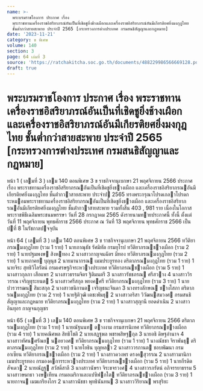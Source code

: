 ```yaml
---
name: >-
  พระบรมราชโองการ ประกาศ เรื่อง
  พระราชทานเครื่องราชอิสริยาภรณ์อันเป็นที่เชิดชูยิ่งช้างเผือกและเครื่องราชอิสริยาภรณ์อันมีเกียรติยศยิ่งมงกุฎไทย
  ชั้นต่ำกว่าสายสะพาย ประจำปี 2565 [กระทรวงการต่างประเทศ กรมสนธิสัญญาและกฎหมาย]
date: '2023-11-21'
category: ข พิเศษ
volume: 140
section: 3
page: 64 เล่มที่ 3
source: 'https://ratchakitcha.soc.go.th/documents/488229986566669128.pdf'
draft: true
---
```


# พระบรมราชโองการ ประกาศ เรื่อง พระราชทานเครื่องราชอิสริยาภรณ์อันเป็นที่เชิดชูยิ่งช้างเผือกและเครื่องราชอิสริยาภรณ์อันมีเกียรติยศยิ่งมงกุฎไทย ชั้นต่ำกว่าสายสะพาย ประจำปี 2565 [กระทรวงการต่างประเทศ กรมสนธิสัญญาและกฎหมาย]

หน้า 1 ( เลมที่ 3 ) เลม 140 ตอนพิเศษ 3 ข ราชกิจจานุเบกษา 21 พฤศจิกายน 2566 ประกาศ เรื่อง พระราชทานเครื่องราชอิสริยาภรณอันเป็นที่เชิดชูยิ่งชางเผือก และเครื่องราชอิสริยาภรณอันมีเกียรติยศยิ่งมงกุฎไทย ชั้นต่ํากวาสายสะพาย ประจําป 2565 ทรงพระกรุณาโปรดเกลาโปรดกระหมอมพระราชทานเครื่องราชอิสริยาภรณอันเป็นที่เชิดชูยิ่งชางเผือก และเครื่องราชอิสริยาภรณอันมีเกียรติยศยิ่งมงกุฎไทย ชั้นต่ํากวาสายสะพาย รวมทั้งสิ้น 403 , 981 ราย เนื่องในโอกาสพระราชพิธีเฉลิมพระชนมพรรษา วันที่ 28 กรกฎาคม 2565 ดังรายนามทายประกาศนี้ ทั้งนี้ ตั้งแต่วันที่ 11 พฤศจิกายน พุทธศักราช 2566 ประกาศ ณ วันที่ 13 พฤศจิกายน พุทธศักราช 2566 เป็นปที่ 8 ในรัชกาลปจจุบัน

หน้า 64 ( เลมที่ 3 ) เลม 140 ตอนพิเศษ 3 ข ราชกิจจานุเบกษา 21 พฤศจิกายน 2566 ทวีติยาภรณมงกุฎไทย (รวม 1 ราย) 1 นายภาณุธัช รัศมิทัต กรมยุโรป ทวีติยาภรณชางเผือก (รวม 2 ราย) 1 นายปฐมพงษ สิงหทอง 2 นางสาวกาญจนฉัตร มีทอง ทวีติยาภรณมงกุฎไทย (รวม 2 ราย) 1 นายภาคย บุญนุช 2 นายมานากรณ เมฆประยูรทอง ตริตาภรณมงกุฎไทย (รวม 1 ราย) 1 นายจิระ สุทธิวิไลรัตน์ กรมเศรษฐกิจระหวางประเทศ ทวีติยาภรณชางเผือก (รวม 5 ราย) 1 นางสาวกุลภา เสือแพร 2 นางสาวธรรมจิตร ฐิติมนตรี 3 นางสาวรัชชภรณ ศรีสวาง 4 นางสาววิรวรรณ เจริญธุระยนต 5 นางสาวศรีสกุล พยงคศรี ทวีติยาภรณมงกุฎไทย (รวม 3 ราย) 1 นายปวรวรรฒน สิมะสกุล 2 นางสาวชนิกานต เจริญธนะจินดา 3 นางทรงลักษณ ชางโสภา ตริตาภรณมงกุฎไทย (รวม 2 ราย) 1 นายฐิติวุฒิ เตชะพันธุ 2 นางสาวอริสา วิวัฒนสมวงศ กรมสนธิสัญญาและกฎหมาย ทวีติยาภรณมงกุฎไทย (รวม 2 ราย) 1 นางสาวสุญานี ยอดดําเนิน 2 นางสาวอินทุอร กาญจนกุญชร

หน้า 65 ( เลมที่ 3 ) เลม 140 ตอนพิเศษ 3 ข ราชกิจจานุเบกษา 21 พฤศจิกายน 2566 ตริตาภรณมงกุฎไทย (รวม 1 ราย) 1 นายณัฐนนท ตางงาม กรมสารนิเทศ ทวีติยาภรณชางเผือก (รวม 4 ราย) 1 นายคณิศพล สิทธิโชติ 2 นายเสฏฐพล พชรพสิษฐกุล 3 นายอธิ ดิษฐอํานาจ 4 นางสาวทัศนศรัณย นอยวงศ ทวีติยาภรณมงกุฎไทย (รวม 1 ราย) 1 นางณัชชา จิราพันธุ ตริตาภรณมงกุฎไทย (รวม 2 ราย) 1 นายโยธิน บุญหลา 2 นางสาววรกานต ชอบพัฒนา กรมอาเซียน ทวีติยาภรณชางเผือก (รวม 2 ราย) 1 นางสาวดวงพร ดรงคสุวรรณ 2 นางสาวมานิกา เมฆประยูรทอง กรมองคการระหวางประเทศ ทวีติยาภรณชางเผือก (รวม 5 ราย) 1 นายกีรดิต สัจเดว 2 นายณัฏฐ สวัสดิ์สาลี 3 นางสาวนัษรา จิระขจรวงศ 4 นางสาวรภรัตน์ อภิจรรยาธรรม 5 นางสาวษมาธา วงษเทียน กรมอเมริกาและแปซิฟกใต ทวีติยาภรณชางเผือก (รวม 3 ราย) 1 นายกาจน เมฆเกรียงไกร 2 นางสาวนัชชา พุทธินันทน 3 นางสาววิริยาณ พรสุริยะ
